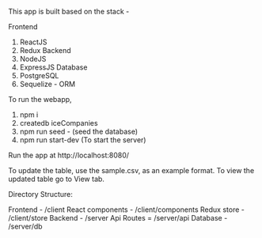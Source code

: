 This app is built based on the stack -

Frontend

1.  ReactJS
2.  Redux
    Backend
3.  NodeJS
4.  ExpressJS
    Database
5.  PostgreSQL
6.  Sequelize - ORM

To run the webapp,

1.  npm i
2.  createdb iceCompanies
3.  npm run seed - (seed the database)
4.  npm run start-dev (To start the server)

Run the app at http://localhost:8080/

To update the table, use the sample.csv, as an example format. To view the updated table go to View tab.

Directory Structure:

Frontend - /client
React components - /client/components
Redux store - /client/store
Backend - /server
Api Routes = /server/api
Database - /server/db
